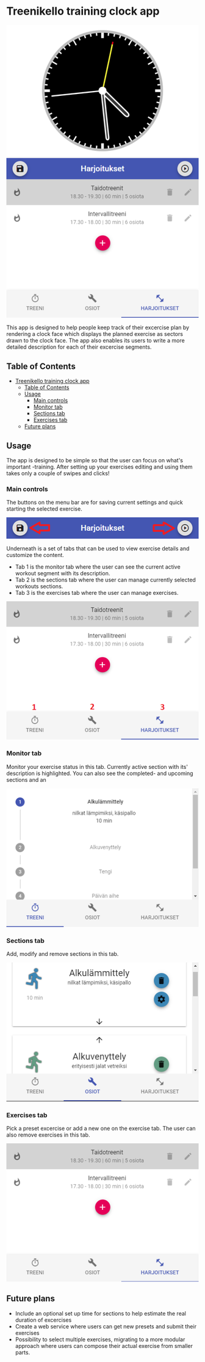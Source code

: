 # Treenikello training clock app

![Treenikello app view](./images/overview.png)

This app is designed to help people keep track of their excercise plan by rendering a clock face which displays the planned exercise as sectors drawn to the clock face. The app also enables its users to write a more detailed description for each of their excercise segments.
## Table of Contents

- [Treenikello training clock app](#treenikello-training-clock-app)
  - [Table of Contents](#table-of-contents)
  - [Usage](#usage)
    - [Main controls](#main-controls)
    - [Monitor tab](#monitor-tab)
    - [Sections tab](#sections-tab)
    - [Exercises tab](#exercises-tab)
  - [Future plans](#future-plans)



## Usage

The app is designed to be simple so that the user can focus on what's important -training. After setting up your exercises editing and using them takes only a couple of swipes and clicks!

### Main controls

The buttons on the menu bar are for saving current settings and quick starting the selected exercise.

![Treenikello app view](./images/menubar.png)

Underneath is a set of tabs that can be used to view exercise details and customize the content. 
- Tab 1 is the monitor tab where the user can see the current active workout segment with its description.
- Tab 2 is the sections tab where the user can manage currently selected workouts sections.
- Tab 3 is the exercises tab where the user can manage exercises.

![Treenikello app view](./images/controltabs.png)

### Monitor tab

Monitor your exercise status in this tab. Currently active section with its' description is highlighted. You can also see the completed- and upcoming sections and an

![Treenikello app view](./images/monitortab.png)

### Sections tab

Add, modify and remove sections in this tab.

![Treenikello app view](./images/sectionstab.png)

### Exercises tab

Pick a preset excercise or add a new one on the exercise tab. The user can also remove exercises in this tab.

![Treenikello app view](./images/exercisestab.png)

## Future plans

- Include an optional set up time for sections to help estimate the real duration of excercises
- Create a web service where users can get new presets and submit their exercises
- Possibility to select multiple exercises, migrating to a more modular approach where users can compose their actual exercise from smaller parts.